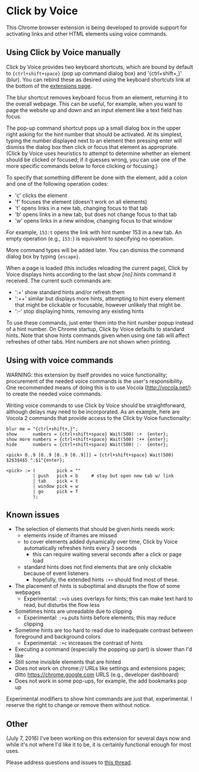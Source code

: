 # Click by Voice

This Chrome browser extension is being developed to provide support
for activating links and other HTML elements using voice commands.


## Using Click by Voice manually

Click by Voice provides two keyboard shortcuts, which are bound by
default to `{ctrl+shift+space}` (pop up command dialog box) and
'{ctrl+shift+,}' (blur).  You can rebind these as desired using the
keyboard shortcuts link at the bottom of the <a
href="chrome://extensions/">extensions page</a>.

The blur shortcut removes keyboard focus from an element, returning it
to the overall webpage.  This can be useful, for example, when you want
to page the website up and down and an input element like a text field
has focus.

The pop-up command shortcut pops up a small dialog box in the upper
right asking for the hint number that should be activated.  At its
simplest, typing the number displayed next to an element then pressing
enter will dismiss the dialog box then click or focus that element as
appropriate.  (Click by Voice uses heuristics to attempt to determine
whether an element should be clicked or focused; if it guesses wrong,
you can use one of the more specific commands below to force clicking or
focusing.)

To specify that something different be done with the element, add a
colon and one of the following operation codes:

* 'c' clicks the element
* 'f' focuses the element (doesn't work on all elements)
* 't' opens links in a new tab, changing focus to that tab
* 'b' opens links in a new tab, but does not change focus to that tab
* 'w' opens links in a new window, changing focus to that window

For example, `153:t` opens the link with hint number 153 in a new tab.
An empty operation (e.g., `153:`) is equivalent to specifying no
operation.

More command types will be added later.  You can dismiss the command
dialog box by typing `{escape}`.

When a page is loaded (this includes reloading the current page), Click
by Voice displays hints according to the last _show [no] hints_ command
it received.  The current such commands are:

* ':+' show standard hints and/or refresh them
* ':++' similar but displays more hints, attempting to hint every
  element that might be clickable or focusable, however unlikely that
  might be.
* ':-' stop displaying hints, removing any existing hints

To use these commands, just enter them into the hint number popup
instead of a hint number.  On Chrome startup, Click by Voice defaults to
standard hints.  Note that show hints commands given when using one tab
will affect refreshes of other tabs.  Hint numbers are not shown when
printing.


## Using with voice commands

WARNING: this extension by itself provides no voice functionality;
procurement of the needed voice commands is the user's
responsibility. One recommended means of doing this is to use Vocola
(http://vocola.net/) to create the needed voice commands.

Writing voice commands to use Click by Voice should be straightforward,
although delays may need to be incorporated.  As an example, here are
Vocola 2 commands that provide access to the Click by Voice
functionality:

    blur me = "{ctrl+shift+,}";
    show      numbers = {ctrl+shift+space} Wait(500) :+  {enter};
    show more numbers = {ctrl+shift+space} Wait(500) :++ {enter};
    hide      numbers = {ctrl+shift+space} Wait(500) :-  {enter};
    
    <pick> 0..9 [0..9 [0..9 [0..9]]] = {ctrl+shift+space} Wait(500) $2$3$4$5 ":$1"{enter};
    
    <pick> := (        pick = ""
              | push   pick = b     # stay but open new tab w/ link
              | tab    pick = t
              | window pick = w
              | go     pick = f
              );


## Known issues

* The selection of elements that should be given hints needs work:
  * elements inside of iframes are missed
  * to cover elements added dynamically over time, Click by Voice
    automatically refreshes hints every 3 seconds
    * this can require waiting several seconds after a click or page load
  * standard hints does not find elements that are only clickable
    because of event listeners
    * hopefully, the extended hints `:++` should find most of these.
* The placement of hints is suboptimal and disrupts the flow of some webpages
  * Experimental: `:+vb` uses overlays for hints; this can make text hard
    to read, but disturbs the flow less
* Sometimes hints are unreadable due to clipping
  * Experimental: `:+a` puts hints before elements; this may reduce clipping
* Sometime hints are too hard to read due to inadequate contrast between
  foreground and background colors
  * Experimental: `:+c` increases the contrast of hints
* Executing a command (especially the popping up part) is slower than I'd like
* Still some invisible elements that are hinted
* Does not work on chrome:// URLs like settings and extensions pages;
  ditto https://chrome.google.com URLS (e.g., developer dashboard)
* Does not work in some pop-ups, for example, the add bookmarks pop up

Experimental modifiers to show hint commands are just that,
experimental.  I reserve the right to change or remove them without
notice.


## Other

(July 7, 2016) I've been working on this extension for several days now
and while it's not where I'd like it to be, it is certainly functional
enough for most uses.

Please address questions and issues to <a
href="https://www.knowbrainer.com/forums/forum/messageview.cfm?catid=25&threadid=22663">this
thread</a>.
